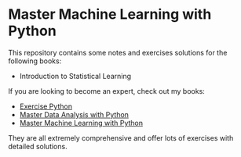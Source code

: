 # Master Machine Learning with Python

This repository contains some notes and exercises solutions for the following books:

* Introduction to Statistical Learning

If you are looking to become an expert, check out my books:

* [Exercise Python][0]
* [Master Data Analysis with Python][0]
* [Master Machine Learning with Python][0]

They are all extremely comprehensive and offer lots of exercises with detailed solutions.

[0]: https://www.dunderdata.com/store
